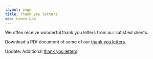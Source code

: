 ```yaml
---
layout: page
title: Thank you letters
seo: Lemon Law
---
```


We often receive wonderful thank you letters from our satisfied clients.

Download a PDf document of some of our [thank you letters](/downloads/thank-you-letters.pdf).

Update: Additional [thank you letters](/downloads/thank-you-letters2.pdf).